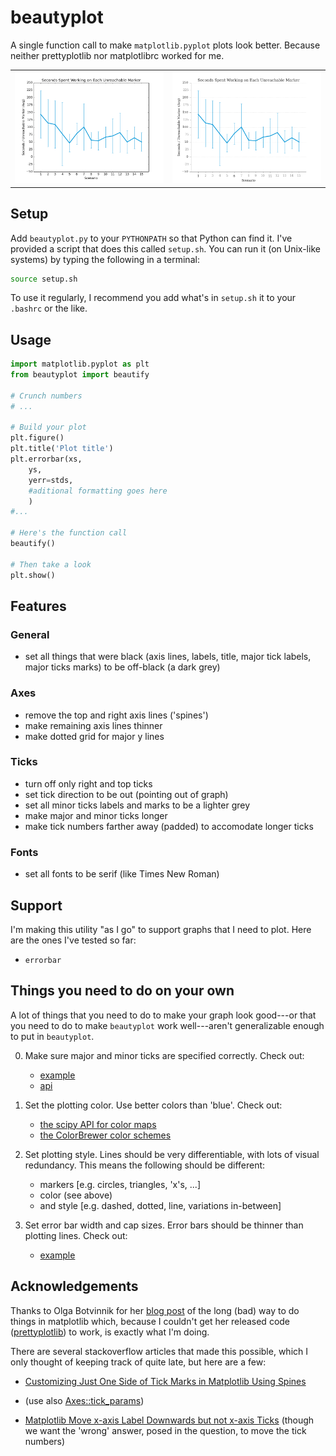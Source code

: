 # beautyplot

A single function call to make `matplotlib.pyplot` plots look better. Because neither prettyplotlib nor matplotlibrc worked for me.

<table>
	<tr>
		<td><img alt="without" src="without.png"></td>
		<td><img alt="with" src="with.png"></td>
	</tr>
</table>

## Setup
Add `beautyplot.py` to your `PYTHONPATH` so that Python can find it. I've provided a script that does this called `setup.sh`. You can run it (on Unix-like systems) by typing the following in a terminal:

```bash
source setup.sh
```

To use it regularly, I recommend you add what's in `setup.sh` it to your `.bashrc` or the like.

## Usage
```python
import matplotlib.pyplot as plt
from beautyplot import beautify

# Crunch numbers
# ...

# Build your plot
plt.figure()
plt.title('Plot title')
plt.errorbar(xs,
	ys,
	yerr=stds,
	#aditional formatting goes here
	)
#...

# Here's the function call
beautify()

# Then take a look
plt.show()
```

## Features
### General
- set all things that were black (axis lines, labels, title, major tick labels, major ticks marks) to be off-black (a dark grey)

### Axes
- remove the top and right axis lines ('spines')
- make remaining axis lines thinner
- make dotted grid for major y lines

### Ticks
- turn off only right and top ticks
- set tick direction to be out (pointing out of graph)
- set all minor ticks labels and marks to be a lighter grey
- make major and minor ticks longer
- make tick numbers farther away (padded) to accomodate longer ticks

### Fonts
- set all fonts to be serif (like Times New Roman)

## Support
I'm making this utility "as I go" to support graphs that I need to plot. Here are the ones I've tested so far:

- `errorbar`

## Things you need to do on your own
A lot of things that you need to do to make your graph look good---or that you need to do to make `beautyplot` work well---aren't generalizable enough to put in `beautyplot`.

0. Make sure major and minor ticks are specified correctly. Check out:
   - [example](http://matplotlib.org/examples/pylab_examples/major_minor_demo1.html)
   - [api](http://matplotlib.org/api/ticker_api.html)

0. Set the plotting color. Use better colors than 'blue'. Check out:
   - [the scipy API for color maps](http://wiki.scipy.org/Cookbook/Matplotlib/Show_colormaps)
   - [the ColorBrewer color schemes](http://colorbrewer2.org/)

0. Set plotting style. Lines should be very differentiable, with lots of visual redundancy. This means the following should be different:
   - markers [e.g. circles, triangles, 'x's, ...]
   - color (see above)
   - and style [e.g. dashed, dotted, line, variations in-between]

0. Set error bar width and cap sizes. Error bars should be thinner than plotting lines. Check out:
   - [example](http://stackoverflow.com/questions/7601334/how-to-set-the-line-width-of-error-bar-caps-in-matplotlib)
 
## Acknowledgements
Thanks to Olga Botvinnik for her [blog post](http://blog.olgabotvinnik.com/post/58941062205/prettyplotlib-painlessly-create-beautiful-matplotlib) of the long (bad) way to do things in
matplotlib which, because I couldn't get her released code ([prettyplotlib](https://github.com/olgabot/prettyplotlib)) to work, is exactly what I'm doing.

There are several stackoverflow articles that made this possible, which I only thought of keeping track of quite late, but here are a few:

- [Customizing Just One Side of Tick Marks in Matplotlib Using Spines](http://stackoverflow.com/questions/9051494/customizing-just-one-side-of-tick-marks-in-matplotlib-using-spines)

- (use also [Axes::tick_params](http://matplotlib.org/api/axes_api.html#matplotlib.axes.Axes.tick_params))

- [Matplotlib Move x-axis Label Downwards but not x-axis Ticks](http://stackoverflow.com/questions/6406368/matplotlib-move-x-axis-label-downwards-but-not-x-axis-ticks) (though we want the 'wrong' answer, posed in the question, to move the tick numbers)
